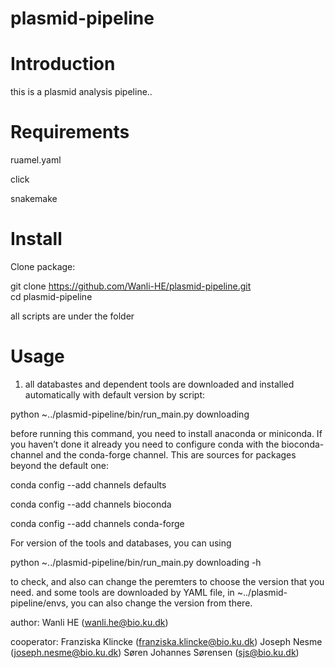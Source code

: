 # plasmid-pipeline

# Introduction
this is a plasmid analysis pipeline..

# Requirements
ruamel.yaml

click

snakemake

# Install
Clone package:

git clone https://github.com/Wanli-HE/plasmid-pipeline.git  
cd plasmid-pipeline

all scripts are under the folder

# Usage

1. all databastes and dependent tools are downloaded and installed automatically with default version by script:

python ~../plasmid-pipeline/bin/run_main.py downloading 
     
before running this command, you need to install anaconda or miniconda. If you haven’t done it already you need to configure conda with the bioconda-channel and the conda-forge channel. This are sources for packages beyond the default one:

conda config --add channels defaults

conda config --add channels bioconda

conda config --add channels conda-forge


For version of the tools and databases, you can using

python ~../plasmid-pipeline/bin/run_main.py downloading -h 

to check, and also can change the peremters to choose the version that you need. and some tools are downloaded by YAML file, in ~../plasmid-pipeline/envs, you can also change the version from there. 


author: Wanli HE (wanli.he@bio.ku.dk)

cooperator: Franziska Klincke (franziska.klincke@bio.ku.dk)
            Joseph Nesme (joseph.nesme@bio.ku.dk)
            Søren Johannes Sørensen (sjs@bio.ku.dk)
